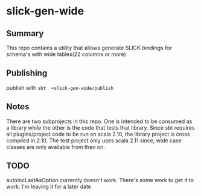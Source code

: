 # slick-gen-wide


## Summary

This repo contains a utility that allows generate SLICK bindings for schema's with wide tables(22 columns or more)

## Publishing

publish with `sbt  +slick-gen-wide/publish`

## Notes

There are two subprojects in this repo. One is intended to be consumed as a library while the other is the code that tests that library. Since sbt requires all plugins/project code to be run on scala 2.10, the library project is cross compiled in 2.10. The test project only uses scala 2.11 since, wide case classes are only available from then on.

## TODO

autoIncLastAsOption currently doesn't work. There's some work to get it to work. I'm leaving it for a later date
